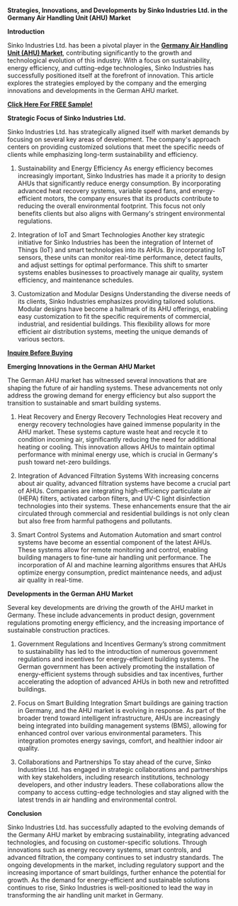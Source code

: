 **Strategies, Innovations, and Developments by Sinko Industries Ltd. in the Germany Air Handling Unit (AHU) Market**

**Introduction**

Sinko Industries Ltd. has been a pivotal player in the **[Germany Air Handling Unit (AHU) Market](https://www.nextmsc.com/report/germany-air-handling-unit-ahu-market)**, contributing significantly to the growth and technological evolution of this industry. With a focus on sustainability, energy efficiency, and cutting-edge technologies, Sinko Industries has successfully positioned itself at the forefront of innovation. This article explores the strategies employed by the company and the emerging innovations and developments in the German AHU market.

**[Click Here For FREE Sample!](https://www.nextmsc.com/germany-air-handling-unit-ahu-market/request-sample)**

**Strategic Focus of Sinko Industries Ltd.**

Sinko Industries Ltd. has strategically aligned itself with market demands by focusing on several key areas of development. The company's approach centers on providing customized solutions that meet the specific needs of clients while emphasizing long-term sustainability and efficiency.
    
  1. Sustainability and Energy Efficiency As energy efficiency becomes increasingly important, Sinko Industries has made it a priority to design AHUs that significantly reduce energy consumption. By incorporating advanced heat recovery systems, variable speed fans, and energy-efficient motors, the company ensures that its products contribute to reducing the overall environmental footprint. This focus not only benefits clients but also aligns with Germany's stringent environmental regulations.

  2. Integration of IoT and Smart Technologies Another key strategic initiative for Sinko Industries has been the integration of Internet of Things (IoT) and smart technologies into its AHUs. By incorporating IoT sensors, these units can monitor real-time performance, detect faults, and adjust settings for optimal performance. This shift to smarter systems enables businesses to proactively manage air quality, system efficiency, and maintenance schedules.
    
  3. Customization and Modular Designs Understanding the diverse needs of its clients, Sinko Industries emphasizes providing tailored solutions. Modular designs have become a hallmark of its AHU offerings, enabling easy customization to fit the specific requirements of commercial, industrial, and residential buildings. This flexibility allows for more efficient air distribution systems, meeting the unique demands of various sectors.

**[Inquire Before Buying](https://www.nextmsc.com/germany-air-handling-unit-ahu-market/inquire-before-buying)**

**Emerging Innovations in the German AHU Market**

The German AHU market has witnessed several innovations that are shaping the future of air handling systems. These advancements not only address the growing demand for energy efficiency but also support the transition to sustainable and smart building systems.
    
  1. Heat Recovery and Energy Recovery Technologies Heat recovery and energy recovery technologies have gained immense popularity in the AHU market. These systems capture waste heat and recycle it to condition incoming air, significantly reducing the need for additional heating or cooling. This innovation allows AHUs to maintain optimal performance with minimal energy use, which is crucial in Germany's push toward net-zero buildings.

  2. Integration of Advanced Filtration Systems With increasing concerns about air quality, advanced filtration systems have become a crucial part of AHUs. Companies are integrating high-efficiency particulate air (HEPA) filters, activated carbon filters, and UV-C light disinfection technologies into their systems. These enhancements ensure that the air circulated through commercial and residential buildings is not only clean but also free from harmful pathogens and pollutants.
  
  3. Smart Control Systems and Automation Automation and smart control systems have become an essential component of the latest AHUs. These systems allow for remote monitoring and control, enabling building managers to fine-tune air handling unit performance. The incorporation of AI and machine learning algorithms ensures that AHUs optimize energy consumption, predict maintenance needs, and adjust air quality in real-time.

**Developments in the German AHU Market**

Several key developments are driving the growth of the AHU market in Germany. These include advancements in product design, government regulations promoting energy efficiency, and the increasing importance of sustainable construction practices.
    
  1. Government Regulations and Incentives Germany’s strong commitment to sustainability has led to the introduction of numerous government regulations and incentives for energy-efficient building systems. The German government has been actively promoting the installation of energy-efficient systems through subsidies and tax incentives, further accelerating the adoption of advanced AHUs in both new and retrofitted buildings.
    
  2. Focus on Smart Building Integration Smart buildings are gaining traction in Germany, and the AHU market is evolving in response. As part of the broader trend toward intelligent infrastructure, AHUs are increasingly being integrated into building management systems (BMS), allowing for enhanced control over various environmental parameters. This integration promotes energy savings, comfort, and healthier indoor air quality.
    
  3. Collaborations and Partnerships To stay ahead of the curve, Sinko Industries Ltd. has engaged in strategic collaborations and partnerships with key stakeholders, including research institutions, technology developers, and other industry leaders. These collaborations allow the company to access cutting-edge technologies and stay aligned with the latest trends in air handling and environmental control.

**Conclusion**

Sinko Industries Ltd. has successfully adapted to the evolving demands of the Germany AHU market by embracing sustainability, integrating advanced technologies, and focusing on customer-specific solutions. Through innovations such as energy recovery systems, smart controls, and advanced filtration, the company continues to set industry standards. The ongoing developments in the market, including regulatory support and the increasing importance of smart buildings, further enhance the potential for growth. As the demand for energy-efficient and sustainable solutions continues to rise, Sinko Industries is well-positioned to lead the way in transforming the air handling unit market in Germany.


